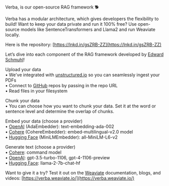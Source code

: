 

Verba, is our open-source RAG framework 🐕  
  
Verba has a modular architecture, which gives developers the flexibility to build! Want to keep your data private and run it 100% free? Use open-source models like SentenceTransformers and Llama2 and run Weaviate locally.  
  
Here is the repository: [https://lnkd.in/gsZRB-ZZ](https://lnkd.in/gsZRB-ZZ)  
  
Let’s dive into each component of the RAG framework developed by [Edward Schmuhl](https://www.linkedin.com/in/ACoAAC3DS9sBVCC0rg2W71rhKp3ufJxBvmnUC2Q)!  
  
Upload your data  
• We've integrated with [unstructured.io](https://www.linkedin.com/company/unstructuredio/) so you can seamlessly ingest your PDFs  
• Connect to [GitHub](https://www.linkedin.com/company/github/) repos by passing in the repo URL  
• Read files in your filesystem  
  
Chunk your data  
• You can choose how you want to chunk your data. Set it at the word or sentence level and determine the overlap of chunks.  
  
Embed your data (choose a provider)  
• [OpenAI](https://www.linkedin.com/company/openai/) (AdaEmbedder): text-embedding-ada-002  
• [Cohere](https://www.linkedin.com/company/cohere-ai/) (CohereEmbedder): embed-multilingual-v2.0 model  
• [Hugging Face](https://www.linkedin.com/company/huggingface/) (MiniLMEmbedder): all-MiniLM-L6-v2  
  
Generate text (choose a provider)  
• [Cohere](https://www.linkedin.com/company/cohere-ai/): command model  
• [OpenAI](https://www.linkedin.com/company/openai/): gpt-3.5-turbo-1106, gpt-4-1106-preview  
• [Hugging Face](https://www.linkedin.com/company/huggingface/): llama-2-7b-chat-hf  
  
Want to give it a try? Test it out on the [Weaviate](https://www.linkedin.com/company/weaviate-io/) documentation, blogs, and videos: [https://verba.weaviate.io/](https://verba.weaviate.io/)